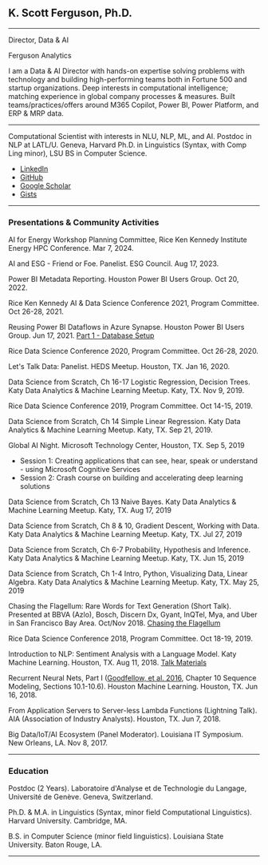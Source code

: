 ## K. Scott Ferguson, Ph.D.

---

Director, Data & AI

Ferguson Analytics

I am a Data & AI Director with hands-on expertise solving problems with technology and building high-performing teams both in Fortune 500 and startup organizations. Deep interests in computational intelligence; matching experience in global company processes & measures. Built teams/practices/offers around M365 Copilot, Power BI, Power Platform, and ERP & MRP data. 

---

Computational Scientist with interests in NLU, NLP, ML, and AI. Postdoc in NLP at LATL/U. Geneva, Harvard Ph.D. in Linguistics (Syntax, with Comp Ling minor), LSU BS in Computer Science.

  * [LinkedIn](https://www.linkedin.com/in/kscottferguson)
  * [GitHub](https://github.com/ksferguson/home)
  * [Google Scholar](https://scholar.google.com/citations?user=bPUb6hcAAAAJ&hl=en)
  * [Gists](https://gist.github.com/ksferguson)

  <!-- * [Twitter](https://twitter.com/ksferguson) -->

---

### Presentations & Community Activities

AI for Energy Workshop Planning Committee, Rice Ken Kennedy Institute Energy HPC Conference. Mar 7, 2024.

AI and ESG - Friend or Foe. Panelist. ESG Council. Aug 17, 2023. 

Power BI Metadata Reporting. Houston Power BI Users Group. Oct 20, 2022.

Rice Ken Kennedy AI & Data Science Conference 2021, Program Committee. Oct 26-28, 2021. 

Reusing Power BI Dataflows in Azure Synapse. Houston Power BI Users Group. Jun 17, 2021.
[Part 1 - Database Setup](https://github.com/ksferguson/home/blob/master/hpbiug/Reusing%20%20Power%20BI%20dataflows%20in%20Azure%20Synapse%2020210617.pdf)

Rice Data Science Conference 2020, Program Committee. Oct 26-28, 2020. 

Let's Talk Data: Panelist. HEDS Meetup. Houston, TX. Jan 16, 2020.

Data Science from Scratch, Ch 16-17 Logistic Regression, Decision Trees. Katy Data Analytics & Machine Learning Meetup. Katy, TX. Nov 9, 2019.

Rice Data Science Conference 2019, Program Committee. Oct 14-15, 2019. 

Data Science from Scratch, Ch 14 Simple Linear Regression. Katy Data Analytics & Machine Learning Meetup. Katy, TX. Sep 21, 2019.

Global AI Night. Microsoft Technology Center, Houston, TX. Sep 5, 2019
-	Session 1: Creating applications that can see, hear, speak or understand - using Microsoft Cognitive Services
-	Session 2: Crash course on building and accelerating deep learning solutions

Data Science from Scratch, Ch 13 Naive Bayes. Katy Data Analytics & Machine Learning Meetup. Katy, TX. Aug 17, 2019

Data Science from Scratch, Ch 8 & 10, Gradient Descent, Working with Data. Katy Data Analytics & Machine Learning Meetup. Katy, TX. Jul 27, 2019

Data Science from Scratch, Ch 6-7 Probability, Hypothesis and Inference. Katy Data Analytics & Machine Learning Meetup. Katy, TX. Jun 15, 2019

Data Science from Scratch, Ch 1-4 Intro, Python, Visualizing Data, Linear Algebra. Katy Data Analytics & Machine Learning Meetup. Katy, TX. May 25, 2019

Chasing the Flagellum: Rare Words for Text Generation (Short Talk). Presented at BBVA (Azlo), Bosch, Discern Dx, Gyant, InQTel, Mya, and Uber in San Francisco Bay Area. Oct/Nov 2018. [Chasing the Flagellum](https://github.com/ksferguson/chasing)

Rice Data Science Conference 2018, Program Committee. Oct 18-19, 2019. 

Introduction to NLP: Sentiment Analysis with a Language Model. Katy Machine Learning. Houston, TX. Aug 11, 2018. [Talk Materials](https://github.com/ksferguson/home/tree/master/katyml)

Recurrent Neural Nets, Part I ([Goodfellow, et al. 2016](http://www.deeplearningbook.org/contents/rnn.html), Chapter 10 Sequence Modeling, Sections 10.1-10.6). Houston Machine Learning. Houston, TX. Jun 16, 2018.

From Application Servers to Server-less Lambda Functions (Lightning Talk). AIA (Association of Industry Analysts). Houston, TX. Jun 7, 2018.

Big Data/IoT/AI Ecosystem (Panel Moderator). Louisiana IT Symposium. New Orleans, LA. Nov 8, 2017.

---

<!-- ### Misc Materials

Note: this is not current work, need to update.

#### fast.ai course notebooks

  * Deep Learning for Coders (2018) - Part 1
    * Dogs vs Cats: Binary Image Classification (Lesson 1). [Jupyter Notebook](https://github.com/ksferguson/home/blob/master/nbs/fastai-BC-Dogs-Cats.ipynb)
    * Dogs vs Cats: Binary Image Classification (Lesson 1+). [Jupyter Notebook](https://github.com/ksferguson/home/blob/master/nbs/fastai-BC-Dogs-Cats-KMCL.ipynb)
    * Dog Breeds: Categorical Image Classification (Lesson 2). [Jupyter Notebook](https://github.com/ksferguson/home/blob/master/nbs/fastai-MC-Dog-Breeds.ipynb)
  * Deep Learning for Coders (2018) - Part 2
    * Image Object Detection: Primary Object Label & Bounding Box (Lesson 8). [Jupyter Notebook on nbviewer](https://nbviewer.jupyter.org/github/ksferguson/home/blob/master/nbs/fast.ai%20DL2%20L8%20Object%20Detection.ipynb), [on GitHub](https://github.com/ksferguson/home/blob/master/nbs/fast.ai%20DL2%20L8%20Object%20Detection.ipynb)
    * NLP Classification (Lesson 10).[Jupyter Notebook on nbviewer](https://nbviewer.jupyter.org/github/ksferguson/home/blob/master/nbs/fast.ai%20DL2%20L10%20Language%20Model%20%26%20Classification.ipynb), [on GitHub](https://github.com/ksferguson/home/blob/master/nbs/fast.ai%20DL2%20L10%20Language%20Model%20%26%20Classification.ipynb)

--- -->

### Education

Postdoc (2 Years). Laboratoire d'Analyse et de Technologie du Langage, Université de Genève. Geneva, Switzerland.

Ph.D. & M.A. in Linguistics (Syntax, minor field Computational Linguistics). Harvard University. Cambridge, MA.

B.S. in Computer Science (minor field linguistics). Louisiana State University. Baton Rouge, LA.

---
